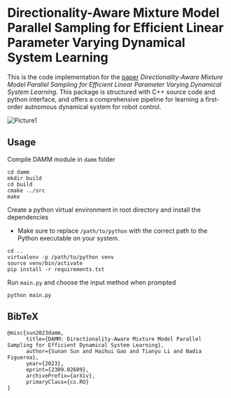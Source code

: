 # Directionality-Aware Mixture Model Parallel Sampling for Efficient Linear Parameter Varying Dynamical System Learning


This is the code implementation for the [paper](https://arxiv.org/abs/2309.02609) *Directionality-Aware Mixture Model Parallel Sampling for Efficient Linear Parameter Varying Dynamical System Learning*. This package is structured with C++ source code and python interface, and offers a comprehensive pipeline for learning a first-order autnomous dynamical system for robot control. 



![Picture1](https://github.com/SunannnSun/damm_lpvds/assets/97807687/5a72467b-c771-4e8a-a0e0-7828efa59952)




## Usage

Compile DAMM module in ``damm`` folder
```
cd damm
mkdir build
cd build
cmake ../src
make
```




Create a python virtual environment in root directory and install the dependencies
- Make sure to replace `/path/to/python` with the correct path to the Python executable on your system. 

```
cd ..
virtualenv -p /path/to/python venv
source venv/bin/activate
pip install -r requirements.txt
```

Run ```main.py``` and choose the input method when prompted

```
python main.py
```


BibTeX
---
```
@misc{sun2023damm,
      title={DAMM: Directionality-Aware Mixture Model Parallel Sampling for Efficient Dynamical System Learning}, 
      author={Sunan Sun and Haihui Gao and Tianyu Li and Nadia Figueroa},
      year={2023},
      eprint={2309.02609},
      archivePrefix={arXiv},
      primaryClass={cs.RO}
}
```